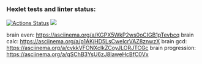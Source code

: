 ### Hexlet tests and linter status:
[![Actions Status](https://github.com/Melfeynman/frontend-project-44/workflows/hexlet-check/badge.svg)](https://github.com/Melfeynman/frontend-project-44/actions)
<a href="https://codeclimate.com/github/Melfeynman/frontend-project-44/maintainability"><img src="https://api.codeclimate.com/v1/badges/5dbd71a0fc9913ff034d/maintainability" /></a>

brain even: https://asciinema.org/a/KGPX5WkP2ws0oCIGB1pTevbcq
brain calc: https://asciinema.org/a/p1AKjHD5LsCweIcrVAZ8znwzX
brain gcd:  https://asciinema.org/a/cvkkVFONXcIkZCoyJLORJTCGc
brain progression: https://asciinema.org/a/qSChB3YsU6zJ8IaweHcBfC0Vx